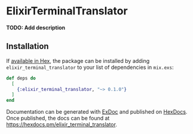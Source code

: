 # ElixirTerminalTranslator

**TODO: Add description**

## Installation

If [available in Hex](https://hex.pm/docs/publish), the package can be installed
by adding `elixir_terminal_translator` to your list of dependencies in `mix.exs`:

```elixir
def deps do
  [
    {:elixir_terminal_translator, "~> 0.1.0"}
  ]
end
```

Documentation can be generated with [ExDoc](https://github.com/elixir-lang/ex_doc)
and published on [HexDocs](https://hexdocs.pm). Once published, the docs can
be found at <https://hexdocs.pm/elixir_terminal_translator>.

